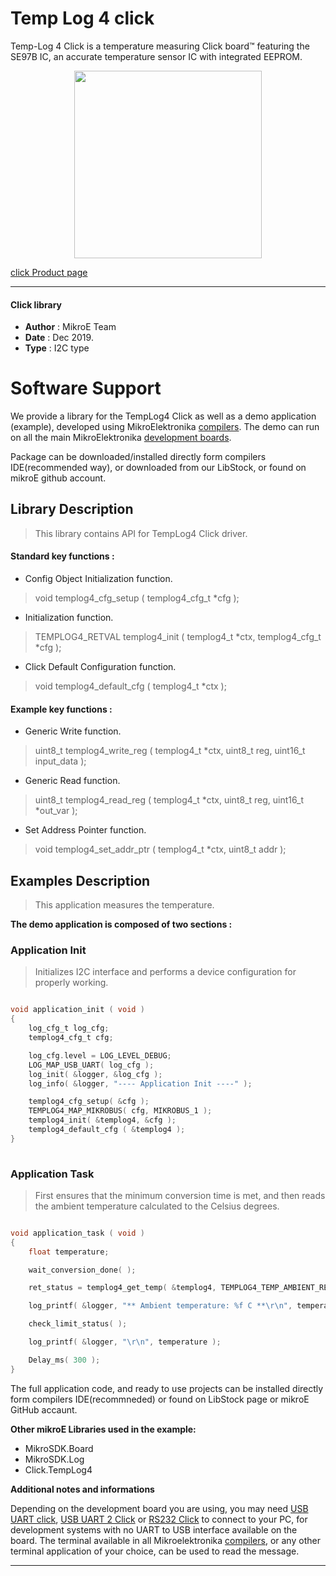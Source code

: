 
# Temp Log 4 click

Temp-Log 4 Click is a temperature measuring Click board™ featuring the SE97B IC, an accurate temperature sensor IC with integrated EEPROM.

<p align="center">
  <img src="https://download.mikroe.com/images/click_for_ide/templog4_click.png" height=300px>
</p>

[click Product page](https://www.mikroe.com/temp-log-4-click)

---


#### Click library 

- **Author**        : MikroE Team
- **Date**          : Dec 2019.
- **Type**          : I2C type


# Software Support

We provide a library for the TempLog4 Click 
as well as a demo application (example), developed using MikroElektronika 
[compilers](https://shop.mikroe.com/compilers). 
The demo can run on all the main MikroElektronika [development boards](https://shop.mikroe.com/development-boards).

Package can be downloaded/installed directly form compilers IDE(recommended way), or downloaded from our LibStock, or found on mikroE github account. 

## Library Description

> This library contains API for TempLog4 Click driver.

#### Standard key functions :

- Config Object Initialization function.
> void templog4_cfg_setup ( templog4_cfg_t *cfg ); 
 
- Initialization function.
> TEMPLOG4_RETVAL templog4_init ( templog4_t *ctx, templog4_cfg_t *cfg );

- Click Default Configuration function.
> void templog4_default_cfg ( templog4_t *ctx );


#### Example key functions :

- Generic Write function.
> uint8_t templog4_write_reg ( templog4_t *ctx, uint8_t reg, uint16_t input_data );
 
- Generic Read function.
> uint8_t templog4_read_reg ( templog4_t *ctx, uint8_t reg, uint16_t *out_var );

- Set Address Pointer function.
> void templog4_set_addr_ptr ( templog4_t *ctx, uint8_t addr );

## Examples Description

> This application measures the temperature.

**The demo application is composed of two sections :**

### Application Init 

> Initializes I2C interface and performs a device configuration    for properly working. 

```c

void application_init ( void )
{
    log_cfg_t log_cfg;
    templog4_cfg_t cfg;

    log_cfg.level = LOG_LEVEL_DEBUG;
    LOG_MAP_USB_UART( log_cfg );
    log_init( &logger, &log_cfg );
    log_info( &logger, "---- Application Init ----" );

    templog4_cfg_setup( &cfg );
    TEMPLOG4_MAP_MIKROBUS( cfg, MIKROBUS_1 );
    templog4_init( &templog4, &cfg );
    templog4_default_cfg ( &templog4 );
}
  
```

### Application Task

> First ensures that the minimum conversion time is met, and then reads the ambient temperature calculated to the Celsius degrees.

```c

void application_task ( void )
{
    float temperature;

    wait_conversion_done( );

    ret_status = templog4_get_temp( &templog4, TEMPLOG4_TEMP_AMBIENT_REG, &temperature );

    log_printf( &logger, "** Ambient temperature: %f C **\r\n", temperature );

    check_limit_status( );

    log_printf( &logger, "\r\n", temperature );

    Delay_ms( 300 );
}  

```

The full application code, and ready to use projects can be  installed directly form compilers IDE(recommneded) or found on LibStock page or mikroE GitHub accaunt.

**Other mikroE Libraries used in the example:** 

- MikroSDK.Board
- MikroSDK.Log
- Click.TempLog4

**Additional notes and informations**

Depending on the development board you are using, you may need 
[USB UART click](https://shop.mikroe.com/usb-uart-click), 
[USB UART 2 Click](https://shop.mikroe.com/usb-uart-2-click) or 
[RS232 Click](https://shop.mikroe.com/rs232-click) to connect to your PC, for 
development systems with no UART to USB interface available on the board. The 
terminal available in all Mikroelektronika 
[compilers](https://shop.mikroe.com/compilers), or any other terminal application 
of your choice, can be used to read the message.



---
